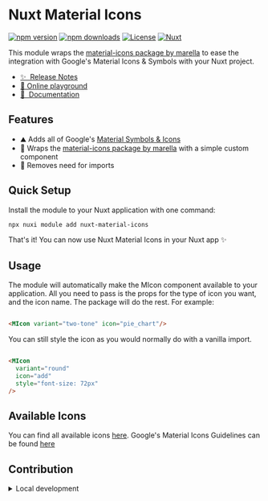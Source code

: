 <!--
Get your module up and running quickly.

Find and replace all on all files (CMD+SHIFT+F):
- Name: Nuxt Material Icons
- Package name: nuxt-material-icons
- Description: My new Nuxt module
-->

# Nuxt Material Icons

[![npm version][npm-version-src]][npm-version-href]
[![npm downloads][npm-downloads-src]][npm-downloads-href]
[![License][license-src]][license-href]
[![Nuxt][nuxt-src]][nuxt-href]

This module wraps the [material-icons package by marella](https://www.npmjs.com/package/material-icons)
to ease the integration with Google's Material Icons & Symbols with your Nuxt project.

- [✨ &nbsp;Release Notes](/CHANGELOG.md)
- [🏀 Online playground](https://stackblitz.com/github/your-org/nuxt-material-icons?file=playground%2Fapp.vue)
- [📖 &nbsp;Documentation](https://example.com)

## Features

<!-- Highlight some of the features your module provide here -->

- ⛰ Adds all of Google's [Material Symbols & Icons](https://fonts.google.com/icons)
- 🚠 Wraps the [material-icons package by marella](https://www.npmjs.com/package/material-icons) with a
  simple custom component
- 🌲 Removes need for imports

## Quick Setup

Install the module to your Nuxt application with one command:

```bash
npx nuxi module add nuxt-material-icons
```

That's it! You can now use Nuxt Material Icons in your Nuxt app ✨

## Usage

The module will automatically make the MIcon component available to your application. All you need to pass is the props
for the type of icon you want, and the icon name. The package will do the rest. For example:

```html

<MIcon variant="two-tone" icon="pie_chart"/>
```

You can still style the icon as you would normally do with a vanilla import.

```html

<MIcon
  variant="round"
  icon="add"
  style="font-size: 72px"
/>
```

## Available Icons

You can find all available icons [here](https://www.npmjs.com/package/material-icons#available-icons). Google's Material
Icons Guidelines can be found [here](https://m3.material.io/styles/icons/overview)

## Contribution

<details>
  <summary>Local development</summary>

  ```bash
  # Install dependencies
  npm install
  
  # Generate type stubs
  npm run dev:prepare
  
  # Develop with the playground
  npm run dev
  
  # Build the playground
  npm run dev:build
  
  # Run ESLint
  npm run lint
  
  # Run Vitest
  npm run test
  npm run test:watch
  
  # Release new version
  npm run release
  ```

</details>


<!-- Badges -->

[npm-version-src]: https://img.shields.io/npm/v/nuxt-material-icons/latest.svg?style=flat&colorA=020420&colorB=00DC82

[npm-version-href]: https://npmjs.com/package/nuxt-material-icons

[npm-downloads-src]: https://img.shields.io/npm/dm/nuxt-material-icons.svg?style=flat&colorA=020420&colorB=00DC82

[npm-downloads-href]: https://npm.chart.dev/nuxt-material-icons

[license-src]: https://img.shields.io/npm/l/nuxt-material-icons.svg?style=flat&colorA=020420&colorB=00DC82

[license-href]: https://npmjs.com/package/nuxt-material-icons

[nuxt-src]: https://img.shields.io/badge/Nuxt-020420?logo=nuxt.js

[nuxt-href]: https://nuxt.com
